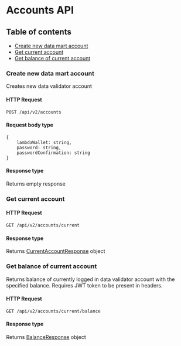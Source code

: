 # Accounts API

## Table of contents

- [Create new data mart account](#create-new-data-mart-account)
- [Get current account](#get-current-account)
- [Get balance of current account](#get-balance-of-current-account)

### Create new data mart account

Creates new data validator account

#### HTTP Request

````
POST /api/v2/accounts
````

#### Request body type

````
{
    lambdaWallet: string,
    password: string,
    passwordConfirmation: string
}
````

#### Response type

Returns empty response

### Get current account

#### HTTP Request

````
GET /api/v2/accounts/current
````

#### Response type

Returns [CurrentAccountResponse](https://github.com/Prometeus-Network/data-mart-node/blob/master/backend/docs/api-types.md#currentaccountresponse) object

### Get balance of current account

Returns balance of currently logged in data validator account with the specified balance.
Requires JWT token to be present in headers.

#### HTTP Request

````
GET /api/v2/accounts/current/balance
````

#### Response type

Returns [BalanceResponse](https://github.com/Prometeus-Network/data-mart-node/blob/master/backend/docs/api-types.md#balanceresponse) object

